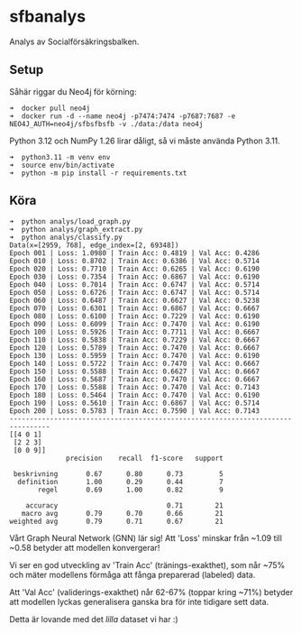 # sfbanalys
Analys av Socialförsäkringsbalken.

## Setup

Såhär riggar du Neo4j för körning:
```
➜  docker pull neo4j            
➜  docker run -d --name neo4j -p7474:7474 -p7687:7687 -e NEO4J_AUTH=neo4j/sfbsfbsfb -v ./data:/data neo4j
```

Python 3.12 och NumPy 1.26 lirar dåligt, så vi måste använda Python 3.11.
```
➜  python3.11 -m venv env
➜  source env/bin/activate
➜  python -m pip install -r requirements.txt
```

## Köra

```
➜  python analys/load_graph.py
➜  python analys/graph_extract.py
➜  python analys/classify.py
Data(x=[2959, 768], edge_index=[2, 69348])
Epoch 001 | Loss: 1.0980 | Train Acc: 0.4819 | Val Acc: 0.4286
Epoch 010 | Loss: 0.8702 | Train Acc: 0.6386 | Val Acc: 0.5714
Epoch 020 | Loss: 0.7710 | Train Acc: 0.6265 | Val Acc: 0.6190
Epoch 030 | Loss: 0.7354 | Train Acc: 0.6867 | Val Acc: 0.6190
Epoch 040 | Loss: 0.7014 | Train Acc: 0.6747 | Val Acc: 0.5714
Epoch 050 | Loss: 0.6726 | Train Acc: 0.6747 | Val Acc: 0.5714
Epoch 060 | Loss: 0.6487 | Train Acc: 0.6627 | Val Acc: 0.5238
Epoch 070 | Loss: 0.6301 | Train Acc: 0.6867 | Val Acc: 0.6667
Epoch 080 | Loss: 0.6100 | Train Acc: 0.7229 | Val Acc: 0.6190
Epoch 090 | Loss: 0.6099 | Train Acc: 0.7470 | Val Acc: 0.6190
Epoch 100 | Loss: 0.5926 | Train Acc: 0.7711 | Val Acc: 0.6667
Epoch 110 | Loss: 0.5838 | Train Acc: 0.7229 | Val Acc: 0.6667
Epoch 120 | Loss: 0.5789 | Train Acc: 0.7470 | Val Acc: 0.6667
Epoch 130 | Loss: 0.5959 | Train Acc: 0.7470 | Val Acc: 0.6190
Epoch 140 | Loss: 0.5722 | Train Acc: 0.7470 | Val Acc: 0.6667
Epoch 150 | Loss: 0.5588 | Train Acc: 0.6627 | Val Acc: 0.6667
Epoch 160 | Loss: 0.5687 | Train Acc: 0.7470 | Val Acc: 0.6667
Epoch 170 | Loss: 0.5588 | Train Acc: 0.7470 | Val Acc: 0.7143
Epoch 180 | Loss: 0.5464 | Train Acc: 0.7470 | Val Acc: 0.6190
Epoch 190 | Loss: 0.5610 | Train Acc: 0.6867 | Val Acc: 0.5714
Epoch 200 | Loss: 0.5783 | Train Acc: 0.7590 | Val Acc: 0.7143
--------------------------------------------------------------------------------
[[4 0 1]
 [2 2 3]
 [0 0 9]]
              precision    recall  f1-score   support

 beskrivning       0.67      0.80      0.73         5
  definition       1.00      0.29      0.44         7
       regel       0.69      1.00      0.82         9

    accuracy                           0.71        21
   macro avg       0.79      0.70      0.66        21
weighted avg       0.79      0.71      0.67        21

```
Vårt Graph Neural Network (GNN) lär sig! Att 'Loss' minskar från ~1.09 
till ~0.58 betyder att modellen konvergerar!

Vi ser en god utveckling av 'Train Acc' (tränings-exakthet), som når ~75% 
och mäter modellens förmåga att fånga preparerad (labeled) data.

Att 'Val Acc' (validerings-exakthet) når 62-67% (toppar kring ~71%) betyder
att modellen lyckas generalisera ganska bra för inte tidigare sett data.

Detta är lovande med det _lilla_ dataset vi har :)
